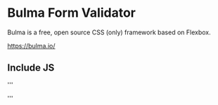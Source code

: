 # Bulma Form Validator
Bulma is a free, open source CSS (only) framework based on Flexbox.

https://bulma.io/

## Include JS
'''
<script src="https://code.jquery.com/jquery-3.5.1.slim.min.js" integrity="sha256-4+XzXVhsDmqanXGHaHvgh1gMQKX40OUvDEBTu8JcmNs=" crossorigin="anonymous"></script>
<script src="bulma-validator.js"></script>
<script defer src="app.js"></script>
'''

